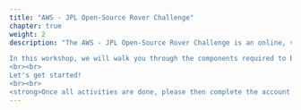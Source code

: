 ```yaml
---
title: "AWS - JPL Open-Source Rover Challenge"
chapter: true
weight: 2
description: "The AWS - JPL Open-Source Rover Challenge is an online, virtual, global competition to be held online starting on Monday, December 2, 2019 and ending on Friday, February 21, 2020. Sponsored by Amazon Web Services, Inc. (“The Sponsor” or “AWS”) and is held in collaboration with JPL and AngelHack LLC (“Administrator”).

In this workshop, we will walk you through the components required to build and train your own RL agent using AWS Robomaker and SageMaker.
<br><br>
Let's get started!
<br><br>
<strong>Once all activities are done, please then complete the account cleanup section at the bottom of this page.</strong>"
---
```







